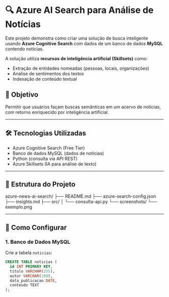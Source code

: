 # 🔍 Azure AI Search para Análise de Notícias

Este projeto demonstra como criar uma solução de busca inteligente usando **Azure Cognitive Search** com dados de um banco de dados **MySQL** contendo notícias.

A solução utiliza **recursos de inteligência artificial (Skillsets)** como:
- Extração de entidades nomeadas (pessoas, locais, organizações)
- Análise de sentimentos dos textos
- Indexação de conteúdo textual

## 🧠 Objetivo

Permitir que usuários façam buscas semânticas em um acervo de notícias, com retorno enriquecido por inteligência artificial.

---

## 🛠️ Tecnologias Utilizadas

- Azure Cognitive Search (Free Tier)
- Banco de dados MySQL (dados de notícias)
- Python (consulta via API REST)
- Azure Skillsets (IA para análise de texto)

---

## 📁 Estrutura do Projeto

azure-news-ai-search/ ├── README.md ├── azure-search-config.json ├── insights.md ├── src/ │ └── consulta-api.py └── screenshots/ └── exemplo.png


---

## 🔧 Como Configurar

### 1. Banco de Dados MySQL

Crie a tabela `noticias`:

```sql
CREATE TABLE noticias (
  id INT PRIMARY KEY,
  titulo VARCHAR(255),
  autor VARCHAR(100),
  data_publicacao DATE,
  conteudo TEXT
);


